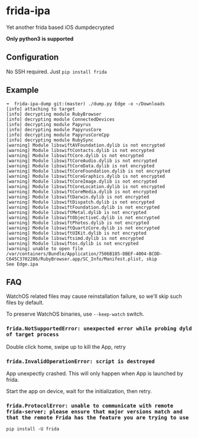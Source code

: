 # frida-ipa
Yet another frida based iOS dumpdecrypted

**Only python3 is supported**

## Configuration

No SSH required. Just `pip install frida`

## Example

```
➜  frida-ipa-dump git:(master) ./dump.py Edge -o ~/Downloads
[info] attaching to target
[info] decrypting module RubyBrowser
[info] decrypting module ConnectedDevices
[info] decrypting module Papyrus
[info] decrypting module PapyrusCore
[info] decrypting module PapyrusCoreCpp
[info] decrypting module RubySync
[warning] Module libswiftAVFoundation.dylib is not encrypted
[warning] Module libswiftContacts.dylib is not encrypted
[warning] Module libswiftCore.dylib is not encrypted
[warning] Module libswiftCoreAudio.dylib is not encrypted
[warning] Module libswiftCoreData.dylib is not encrypted
[warning] Module libswiftCoreFoundation.dylib is not encrypted
[warning] Module libswiftCoreGraphics.dylib is not encrypted
[warning] Module libswiftCoreImage.dylib is not encrypted
[warning] Module libswiftCoreLocation.dylib is not encrypted
[warning] Module libswiftCoreMedia.dylib is not encrypted
[warning] Module libswiftDarwin.dylib is not encrypted
[warning] Module libswiftDispatch.dylib is not encrypted
[warning] Module libswiftFoundation.dylib is not encrypted
[warning] Module libswiftMetal.dylib is not encrypted
[warning] Module libswiftObjectiveC.dylib is not encrypted
[warning] Module libswiftPhotos.dylib is not encrypted
[warning] Module libswiftQuartzCore.dylib is not encrypted
[warning] Module libswiftUIKit.dylib is not encrypted
[warning] Module libswiftsimd.dylib is not encrypted
[warning] Module libswiftos.dylib is not encrypted
[warning] unable to open file /var/containers/Bundle/Application/7506B185-DBEF-4004-BCDD-C645C3702286/RubyBrowser.app/SC_Info/Manifest.plist, skip
See Edge.ipa
```

## FAQ

WatchOS related files may cause reinstallation failure, so we'll skip such files by default.

To preserve WatchOS binaries, use `--keep-watch` switch.

### `frida.NotSupportedError: unexpected error while probing dyld of target process`

Double click home, swipe up to kill the App, retry

### `frida.InvalidOperationError: script is destroyed`

App unexpectly crashed. This will only happen when App is launched by frida.

Start the app on device, wait for the initialization, then retry.

### `frida.ProtocolError: unable to communicate with remote frida-server; please ensure that major versions match and that the remote Frida has the feature you are trying to use`

`pip install -U frida`